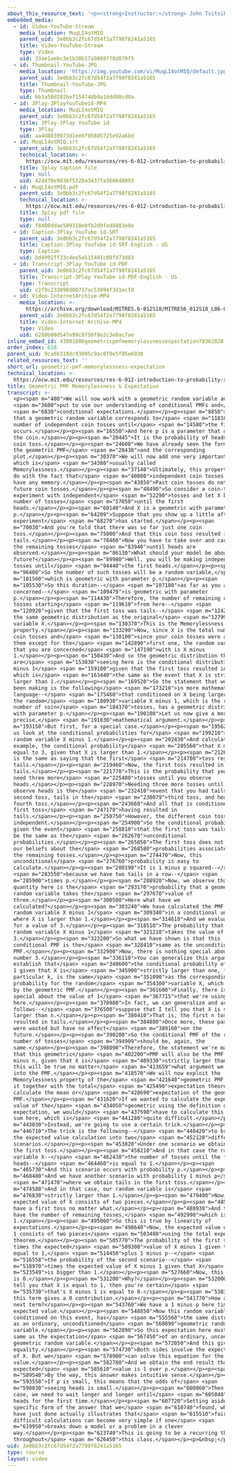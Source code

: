 ```yaml
---
about_this_resource_text: '<p><strong>Instructor:</strong> John Tsitsiklis</p>'
embedded_media:
  - id: Video-YouTube-Stream
    media_location: MuqLI4otMIQ
    parent_uid: 3e0bb3c2fc67d54f2a7798f8241a5165
    title: Video-YouTube-Stream
    type: Video
    uid: 33ae1aebc3e1b38b17a9888f78d870f5
  - id: Thumbnail-YouTube-JPG
    media_location: 'https://img.youtube.com/vi/MuqLI4otMIQ/default.jpg'
    parent_uid: 3e0bb3c2fc67d54f2a7798f8241a5165
    title: Thumbnail-YouTube-JPG
    type: Thumbnail
    uid: 6b1a50d282be715474db9a16dd98cd0a
  - id: 3Play-3PlayYouTubeid-MP4
    media_location: MuqLI4otMIQ
    parent_uid: 3e0bb3c2fc67d54f2a7798f8241a5165
    title: 3Play-3Play YouTube id
    type: 3Play
    uid: aa4d8039973d1ee6f958d5725e92a6bd
  - id: MuqLI4otMIQ.srt
    parent_uid: 3e0bb3c2fc67d54f2a7798f8241a5165
    technical_location: >-
      https://ocw.mit.edu/resources/res-6-012-introduction-to-probability-spring-2018/part-i-the-fundamentals/geometric-pmf-memorylessness-expectation/MuqLI4otMIQ.srt
    title: 3play caption file
    type: null
    uid: 42d470e9836f5328a3437fa366648093
  - id: MuqLI4otMIQ.pdf
    parent_uid: 3e0bb3c2fc67d54f2a7798f8241a5165
    technical_location: >-
      https://ocw.mit.edu/resources/res-6-012-introduction-to-probability-spring-2018/part-i-the-fundamentals/geometric-pmf-memorylessness-expectation/MuqLI4otMIQ.pdf
    title: 3play pdf file
    type: null
    uid: f8408ddae509310e0fb2d9fed8483e0e
  - id: Caption-3Play YouTube id-SRT
    parent_uid: 3e0bb3c2fc67d54f2a7798f8241a5165
    title: Caption-3Play YouTube id-SRT-English - US
    type: Caption
    uid: bd4991ff33c4ee5a515401c08fd73d83
  - id: Transcript-3Play YouTube id-PDF
    parent_uid: 3e0bb3c2fc67d54f2a7798f8241a5165
    title: Transcript-3Play YouTube id-PDF-English - US
    type: Transcript
    uid: c2f9c233090d00717ac53994f3d1ecf8
  - id: Video-InternetArchive-MP4
    media_location: >-
      https://archive.org/download/MITRES.6-012S18/MITRES6_012S18_L06-06_300k.mp4
    parent_uid: 3e0bb3c2fc67d54f2a7798f8241a5165
    title: Video-Internet Archive-MP4
    type: Video
    uid: 6280b08d547e99c0750f0e2c3e0ac7ae
inline_embed_id: 43801886geometricpmfmemorylessnessexpectation78362828
order_index: 618
parent_uid: 9ca6b310dc93095c9ac0f0e5f95e6930
related_resources_text: ''
short_url: geometric-pmf-memorylessness-expectation
technical_location: >-
  https://ocw.mit.edu/resources/res-6-012-introduction-to-probability-spring-2018/part-i-the-fundamentals/geometric-pmf-memorylessness-expectation
title: Geometric PMF Memorylessness & Expectation
transcript: >-
  <p><span m="480">We will now work with a geometric random variable and</span>
  <span m="3600">put to use our understanding of conditional PMFs and</span>
  <span m="6830">conditional expectations.</span></p><p><span m="8850">Remember
  that a geometric random variable corresponds to</span> <span m="11810">the
  number of independent coin tosses until</span> <span m="14580">the first head
  occurs.</span></p><p><span m="16550">And here p is a parameter that describes
  the coin.</span></p><p><span m="20445">It is the probability of heads at each
  coin toss.</span></p><p><span m="24600">We have already seen the formula for
  the geometric PMF</span> <span m="28430">and the corresponding
  plot.</span></p><p><span m="30370">We will now add one very important property
  which is</span> <span m="34380">usually called
  Memorylessness.</span></p><p><span m="37140">Ultimately, this property has to
  do with the fact that</span> <span m="40080">independent coin tosses do not
  have any memory.</span></p><p><span m="43850">Past coin tosses do not affect
  future coin tosses.</span></p><p><span m="48490">So consider a coin-tossing
  experiment with independent</span> <span m="52290">tosses and let X be the
  number of tosses</span> <span m="57050">until the first
  heads.</span></p><p><span m="60140">And X is a geometric with parameter
  p.</span></p><p><span m="64209">Suppose that you show up a little after the
  experiment</span> <span m="68270">has started.</span></p><p><span
  m="70030">And you're told that there was so far just one coin
  toss.</span></p><p><span m="75000">And that this coin toss resulted in
  tails.</span></p><p><span m="78460">Now you have to take over and carry out
  the remaining tosses</span> <span m="83940">until heads are
  observed.</span></p><p><span m="86130">What should your model be about the
  future?</span></p><p><span m="89980">Well, you will be making independent coin
  tosses until</span> <span m="94440">the first heads.</span></p><p><span
  m="96400">So the number of such tosses will be a random variable,</span> <span
  m="101560">which is geometric with parameter p.</span></p><p><span
  m="105530">So this duration--</span> <span m="107180">as far as you are
  concerned--</span> <span m="109479">is geometric with parameter
  p.</span></p><p><span m="114430">Therefore, the number of remaining coin
  tosses starting</span> <span m="119610">from here--</span> <span
  m="120920">given that the first toss was tails--</span> <span m="124200">has
  the same geometric distribution as the original</span> <span m="127990">random
  variable X.</span></p><p><span m="130370">This is the Memorylessness
  property.</span></p><p><span m="133290">Now, since X is the total number of
  coin tosses and</span> <span m="138100">since your coin tosses were all of
  them except for the</span> <span m="142890">first one, the random variable
  that you are concerned</span> <span m="147190">with is X minus
  1.</span></p><p><span m="150430">And so the geometric distribution that you
  are</span> <span m="153030">seeing here is the conditional distribution of X
  minus 1</span> <span m="159180">given that the first toss resulted in tails,
  which is</span> <span m="163440">the same as the event that X is strictly
  larger than 1.</span></p><p><span m="169520">So the statement that we have
  been making is the following</span> <span m="173210">in more mathematical
  language--</span> <span m="175460">that conditioned on X being larger than 1,
  the random</span> <span m="180930">variable X minus 1, which is the remaining
  number of coin</span> <span m="184370">tosses, has a geometric distribution
  with parameter p.</span></p><p><span m="190100">Let us now give a more
  precise,</span> <span m="191830">mathematical argument.</span></p><p><span
  m="193150">But first, for a special case.</span></p><p><span m="195620">Let's
  us look at the conditional probabilities for</span> <span m="199210">the
  random variable X minus 1.</span></p><p><span m="202430">And calculate, for
  example, the conditional probability</span> <span m="205560">that X minus 1 is
  equal to 3, given that X is larger than 1.</span></p><p><span m="212610">Which
  is the same as saying that the first</span> <span m="214780">toss resulted in
  tails.</span></p><p><span m="219460">Now, the first toss resulted in
  tails.</span></p><p><span m="221770">This is the probability that you will
  need three more</span> <span m="225480">tosses until you observe
  heads.</span></p><p><span m="228970">Needing three more tosses until you
  observe heads is the</span> <span m="232410">event that you had tails in the
  second toss, tails in the</span> <span m="238079">third toss, and heads in the
  fourth toss.</span></p><p><span m="243660">And all that is conditioned on the
  first toss</span> <span m="247170">having resulted in
  tails.</span></p><p><span m="250750">However, the different coin tosses are
  independent.</span></p><p><span m="254900">So the conditional probabilities,
  given the event</span> <span m="258810">that the first toss was tails should
  be the same as the</span> <span m="262670">unconditional
  probabilities.</span></p><p><span m="265050">The first toss does not change
  our beliefs about the</span> <span m="268580">probabilities associated with
  the remaining tosses.</span></p><p><span m="274470">Now, this
  unconditional</span> <span m="276760">probability is easy to
  calculate.</span></p><p><span m="280190">It is 1 minus p squared--</span>
  <span m="283550">because we have two tails in a row--</span> <span
  m="285900">times p.</span></p><p><span m="288920">Now, we observe that this
  quantity here is the</span> <span m="293170">probability that a geometric
  random variable takes the</span> <span m="297670">value of
  three.</span></p><p><span m="300580">Here what have we
  calculated?</span></p><p><span m="303240">We have calculated the PMF of the
  random variable X minus 1</span> <span m="309340">in a conditional universe
  where X is larger than 1.</span></p><p><span m="314610">And we evaluated it
  for a value of 3.</span></p><p><span m="318510">The probability that our
  random variable X minus 1</span> <span m="321210">takes the value of
  3.</span></p><p><span m="323200">So what we have shown is that this
  conditional PMF is the</span> <span m="328410">same as the unconditional
  PMF.</span></p><p><span m="332900">Now, there is nothing special about the
  number 3.</span></p><p><span m="336110">You can generalize this argument and
  establish that</span> <span m="340600">the conditional probability of X minus
  1 given that X is</span> <span m="345900">strictly larger than one, for any
  particular k, is the same</span> <span m="351090">as the corresponding
  probability for the random</span> <span m="354300">variable X, which is given
  by the geometric PMF.</span></p><p><span m="361600">Finally, there is nothing
  special about the value of 1</span> <span m="367715">that we're using
  here.</span></p><p><span m="370980">In fact, we can generalize and argue as
  follows--</span> <span m="376500">suppose that I tell you that X is strictly
  larger than n.</span></p><p><span m="380410">That is, the first n tosses
  resulted in tails.</span></p><p><span m="384880">Once more, these past tosses
  were wasted but have no effect</span> <span m="389160">on the
  future.</span></p><p><span m="390200">So the conditional PMF of the remaining
  number of tosses</span> <span m="394909">should be, again, the
  same.</span></p><p><span m="398090">Therefore, the statement we're making is
  that this geometric</span> <span m="402200">PMF will also be the PMF of X
  minus n, given that X is</span> <span m="409330">strictly larger than n, and
  this will be true no matter</span> <span m="413659">what argument we plug-in
  into the PMF.</span></p><p><span m="418570">We will now exploit the
  Memorylessness property of the</span> <span m="421640">geometric PMF and use
  it together with the total</span> <span m="425490">expectation theorem to
  calculate the mean or</span> <span m="428690">expectation of the geometric
  PMF.</span></p><p><span m="431620">If we wanted to calculate the expected
  value of the</span> <span m="434050">geometric using the definition of the
  expectation, we would</span> <span m="437590">have to calculate this infinite
  sum here, which is</span> <span m="441280">quite difficult.</span></p><p><span
  m="443030">Instead, we're going to use a certain trick.</span></p><p><span
  m="446710">The trick is the following--</span> <span m="448420">to break down
  the expected value calculation into two</span> <span m="452120">different
  scenarios.</span></p><p><span m="453820">Under one scenario we obtain heads in
  the first toss.</span></p><p><span m="458210">And in that case the random
  variable X--</span> <span m="462430">the number of tosses until the first
  heads--</span> <span m="464460">is equal to 1.</span></p><p><span
  m="465730">And this scenario occurs with probability p.</span></p><p><span
  m="468480">And we have another scenario with probability 1 minus p</span>
  <span m="471470">where we obtain tails in the first toss.</span></p><p><span
  m="474580">And in that case, our random variable is</span> <span
  m="476830">strictly larger than 1.</span></p><p><span m="479400">Now, the
  expected value of X consists of two pieces.</span></p><p><span m="485340">We
  have a first toss no matter what.</span></p><p><span m="488930">And then we
  have the number of remaining tosses,</span> <span m="492990">which is X minus
  1.</span></p><p><span m="495060">So this is true by linearity of
  expectations.</span></p><p><span m="498640">Now, the expected value of X minus
  1 consists of two pieces</span> <span m="503480">using the total expectation
  theorem.</span></p><p><span m="505770">The probability of the first scenario
  times the expected</span> <span m="509300">value of X minus 1 given that X is
  equal to 1,</span> <span m="514450">plus 1 minus p--</span> <span
  m="516558">the probability of the second scenario--</span> <span
  m="518970">times the expected value of X minus 1 given that X</span> <span
  m="523549">is bigger than 1.</span></p><p><span m="527660">Now, this term here
  is 0.</span></p><p><span m="531200">Why?</span></p><p><span m="532000">If I
  tell you that X is equal to 1, then you're certain</span> <span
  m="535730">that's X minus 1 is equal to 0.</span></p><p><span m="538350">So
  this term gives a 0 contribution.</span></p><p><span m="541770">How about the
  next term?</span></p><p><span m="543760">We have a 1 minus p here times this
  expected value.</span></p><p><span m="548850">Now this random variable,
  conditioned on this event, has</span> <span m="555560">the same distribution
  as an ordinary, unconditioned</span> <span m="560890">geometric random
  variable.</span></p><p><span m="562890">So this expectation here must be the
  same as the expectation</span> <span m="567450">of an ordinary, unconditioned,
  geometric random variable.</span></p><p><span m="572050">And this gives us an
  equality.</span></p><p><span m="574730">Both sides involve the expected value
  of X. But we</span> <span m="578900">can solve this equation for the expected
  value.</span></p><p><span m="582780">And we obtain the end result that the
  expected</span> <span m="585610">value is 1 over p.</span></p><p><span
  m="589540">By the way, this answer makes intuitive sense.</span></p><p><span
  m="593550">If p is small, this means that the odds of</span> <span
  m="598030">seeing heads is small.</span></p><p><span m="600860">Then in that
  case, we need to wait longer and longer until</span> <span m="605040">we see
  heads for the first time.</span></p><p><span m="607720">Setting aside the
  specific form of the answer that we</span> <span m="610740">found, what we
  have just done actually illustrates that</span> <span m="615510">fairly
  difficult calculations can become very simple if one</span> <span
  m="619950">breaks down a model or a problem in a clever
  way.</span></p><p><span m="623740">This is going to be a recurring theme
  throughout</span> <span m="626450">this class.</span></p><p>&nbsp;</p>
uid: 3e0bb3c2fc67d54f2a7798f8241a5165
type: course
layout: video
---
```

